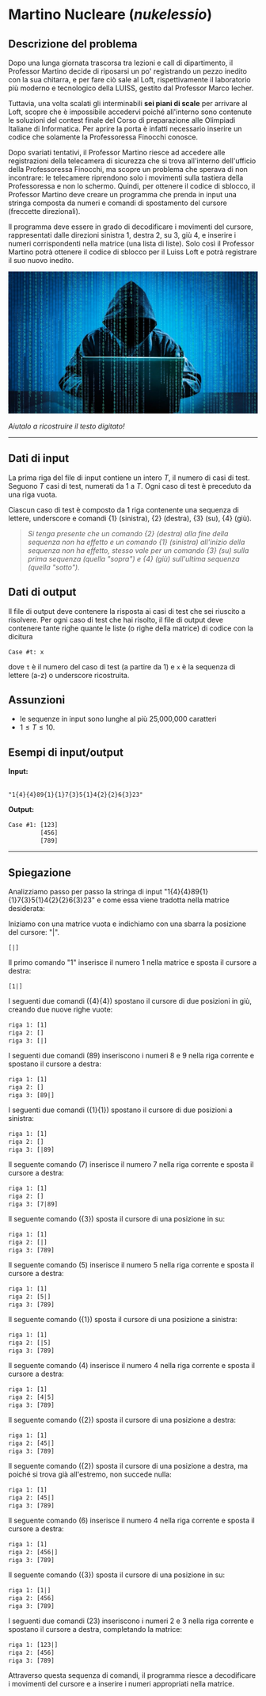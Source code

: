 
# Martino Nucleare (*nukelessio*)

## Descrizione del problema

Dopo una lunga giornata trascorsa tra lezioni e call di dipartimento, il Professor Martino decide di riposarsi un po' registrando un pezzo inedito con la sua chitarra, e per fare ciò sale al Loft, rispettivamente il laboratorio più moderno e tecnologico della LUISS, gestito dal Professor Marco Iecher.

Tuttavia, una volta scalati gli interminabili **sei piani di scale** per arrivare al Loft, scopre che è impossibile accedervi poiché all'interno sono contenute le soluzioni del contest finale del Corso di preparazione alle Olimpiadi Italiane di Informatica. Per aprire la porta è infatti necessario inserire un codice che solamente la Professoressa Finocchi conosce.

Dopo svariati tentativi, il Professor Martino riesce ad accedere alle registrazioni della telecamera di sicurezza che si trova all'interno dell'ufficio della Professoressa Finocchi, ma scopre un problema che sperava di non incontrare: le telecamere riprendono solo i movimenti sulla tastiera della Professoressa e non lo schermo. Quindi, per ottenere il codice di sblocco, il Professor Martino deve creare un programma che prenda in input una stringa composta da numeri e comandi di spostamento del cursore (freccette direzionali).

Il programma deve essere in grado di decodificare i movimenti del cursore, rappresentati dalle direzioni sinistra ${1}$, destra ${2}$, su ${3}$, giù ${4}$, e inserire i numeri corrispondenti nella matrice (una lista di liste). Solo così il Professor Martino potrà ottenere il codice di sblocco per il Luiss Loft e potrà registrare il suo nuovo inedito.


![hacker](hacker.jpg)

*Aiutalo a ricostruire il testo digitato!*

---
## Dati di input

La prima riga del file di input contiene un intero $T$, il numero di casi di test. Seguono $T$ casi di test, numerati da $1$ a $T$. Ogni caso di test è preceduto da una riga vuota.

Ciascun caso di test è composto da 1 riga contenente una sequenza di lettere, underscore e comandi \{1\} (sinistra), \{2\} (destra), \{3\} (su), \{4\} (giù).

> _Si tenga presente che un comando  \{2\} (destra) alla fine della sequenza non ha effetto e un comando \{1\} (sinistra) all'inizio della sequenza non ha effetto, stesso vale per un comando \{3\} (su) sulla prima sequenza (quella "sopra") e \{4\} (giù) sull'ultima sequenza (quella "sotto")._

## Dati di output

Il file di output deve contenere la risposta ai casi di test che sei riuscito a risolvere. Per ogni caso di test che hai risolto, il file di output deve contenere tante righe quante le liste (o righe della matrice) di codice con la dicitura

```
Case #t: x
```

dove `t` è il numero del caso di test (a partire da $1$) e `x` è la sequenza di lettere (a-z) o underscore ricostruita. 

## Assunzioni

- le sequenze in input sono lunghe al più 25,000,000 caratteri
- $1 \le T \le 10$.


## Esempi di input/output


**Input:**

```

"1{4}{4}89{1}{1}7{3}5{1}4{2}{2}6{3}23"

```


**Output:**

```
Case #1: [123]
         [456]
         [789]
```

---

## Spiegazione

Analizziamo passo per passo la stringa di input "1{4}{4}89{1}{1}7{3}5{1}4{2}{2}6{3}23" e come essa viene tradotta nella matrice desiderata:

Iniziamo con una matrice vuota e indichiamo con una sbarra la posizione del cursore: "|".
```
[|]
```
Il primo comando "1" inserisce il numero 1 nella matrice e sposta il cursore a destra:
```
[1|]
```
I seguenti due comandi ({4}{4}) spostano il cursore di due posizioni in giù, creando due nuove righe vuote:
```
riga 1: [1]
riga 2: []
riga 3: [|]
```
I seguenti due comandi (89) inseriscono i numeri 8 e 9 nella riga corrente e spostano il cursore a destra:
```
riga 1: [1]
riga 2: []
riga 3: [89|]
```
I seguenti due comandi ({1}{1}) spostano il cursore di due posizioni a sinistra:
```
riga 1: [1]
riga 2: []
riga 3: [|89]
```
Il seguente comando (7) inserisce il numero 7 nella riga corrente e sposta il cursore a destra:
```
riga 1: [1]
riga 2: []
riga 3: [7|89]
```
Il seguente comando ({3}) sposta il cursore di una posizione in su:
```
riga 1: [1]
riga 2: [|]
riga 3: [789]
```
Il seguente comando (5) inserisce il numero 5 nella riga corrente e sposta il cursore a destra:
```
riga 1: [1]
riga 2: [5|]
riga 3: [789]
```
Il seguente comando ({1}) sposta il cursore di una posizione a sinistra:
```
riga 1: [1]
riga 2: [|5]
riga 3: [789]
```
Il seguente comando (4) inserisce il numero 4 nella riga corrente e sposta il cursore a destra:
```
riga 1: [1]
riga 2: [4|5]
riga 3: [789]
```
Il seguente comando ({2}) sposta il cursore di una posizione a destra:
```
riga 1: [1]
riga 2: [45|]
riga 3: [789]
```
Il seguente comando ({2}) sposta il cursore di una posizione a destra, ma poiché si trova già all'estremo, non succede nulla:
```
riga 1: [1]
riga 2: [45|]
riga 3: [789]
```
Il seguente comando (6) inserisce il numero 4 nella riga corrente e sposta il cursore a destra:
```
riga 1: [1]
riga 2: [456|]
riga 3: [789]
```
Il seguente comando ({3}) sposta il cursore di una posizione in su:
```
riga 1: [1|]
riga 2: [456]
riga 3: [789]
```
I seguenti due comandi (23) inseriscono i numeri 2 e 3 nella riga corrente e spostano il cursore a destra, completando la matrice:
```
riga 1: [123|]
riga 2: [456]
riga 3: [789]
```
Attraverso questa sequenza di comandi, il programma riesce a decodificare i movimenti del cursore e a inserire i numeri appropriati nella matrice.

